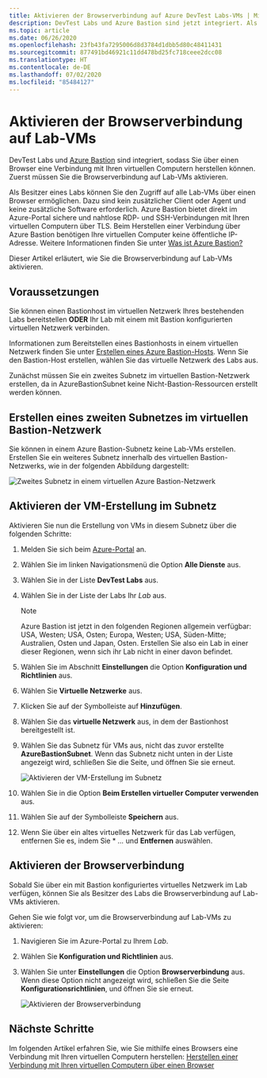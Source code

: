```yaml
---
title: Aktivieren der Browserverbindung auf Azure DevTest Labs-VMs | Microsoft-Dokumentation
description: DevTest Labs und Azure Bastion sind jetzt integriert. Als Besitzer des Labs können Sie den Zugriff auf alle Lab-VMs über einen Browser aktivieren.
ms.topic: article
ms.date: 06/26/2020
ms.openlocfilehash: 23fb43fa7295006d8d3784d1dbb5d80c48411431
ms.sourcegitcommit: 877491bd46921c11dd478bd25fc718ceee2dcc08
ms.translationtype: HT
ms.contentlocale: de-DE
ms.lasthandoff: 07/02/2020
ms.locfileid: "85484127"
---
```

# <a name="enable-browser-connection-on-lab-virtual-machines"></a>Aktivieren der Browserverbindung auf Lab-VMs 
DevTest Labs und [Azure Bastion](https://docs.microsoft.com/azure/bastion/) sind integriert, sodass Sie über einen Browser eine Verbindung mit Ihren virtuellen Computern herstellen können. Zuerst müssen Sie die Browserverbindung auf Lab-VMs aktivieren.

Als Besitzer eines Labs können Sie den Zugriff auf alle Lab-VMs über einen Browser ermöglichen. Dazu sind kein zusätzlicher Client oder Agent und keine zusätzliche Software erforderlich. Azure Bastion bietet direkt im Azure-Portal sichere und nahtlose RDP- und SSH-Verbindungen mit Ihren virtuellen Computern über TLS. Beim Herstellen einer Verbindung über Azure Bastion benötigen Ihre virtuellen Computer keine öffentliche IP-Adresse. Weitere Informationen finden Sie unter [Was ist Azure Bastion?](../bastion/bastion-overview.md)


Dieser Artikel erläutert, wie Sie die Browserverbindung auf Lab-VMs aktivieren.

## <a name="prerequisites"></a>Voraussetzungen 
Sie können einen Bastionhost im virtuellen Netzwerk Ihres bestehenden Labs bereitstellen **ODER** Ihr Lab mit einem mit Bastion konfigurierten virtuellen Netzwerk verbinden. 

Informationen zum Bereitstellen eines Bastionhosts in einem virtuellen Netzwerk finden Sie unter [Erstellen eines Azure Bastion-Hosts](../bastion/bastion-create-host-portal.md). Wenn Sie den Bastion-Host erstellen, wählen Sie das virtuelle Netzwerk des Labs aus. 

Zunächst müssen Sie ein zweites Subnetz im virtuellen Bastion-Netzwerk erstellen, da in AzureBastionSubnet keine Nicht-Bastion-Ressourcen erstellt werden können. 

## <a name="create-a-second-sub-net-in-the-bastion-virtual-network"></a>Erstellen eines zweiten Subnetzes im virtuellen Bastion-Netzwerk
Sie können in einem Azure Bastion-Subnetz keine Lab-VMs erstellen. Erstellen Sie ein weiteres Subnetz innerhalb des virtuellen Bastion-Netzwerks, wie in der folgenden Abbildung dargestellt:

![Zweites Subnetz in einem virtuellen Azure Bastion-Netzwerk](./media/connect-virtual-machine-through-browser/second-subnet.png)

## <a name="enable-vm-creation-in-the-subnet"></a>Aktivieren der VM-Erstellung im Subnetz
Aktivieren Sie nun die Erstellung von VMs in diesem Subnetz über die folgenden Schritte: 

1. Melden Sie sich beim [Azure-Portal](https://portal.azure.com) an.
1. Wählen Sie im linken Navigationsmenü die Option **Alle Dienste** aus. 
1. Wählen Sie in der Liste **DevTest Labs** aus. 
1. Wählen Sie in der Liste der Labs Ihr *Lab* aus. 

    > [!NOTE]
    > Azure Bastion ist jetzt in den folgenden Regionen allgemein verfügbar: USA, Westen; USA, Osten; Europa, Westen; USA, Süden-Mitte; Australien, Osten und Japan, Osten. Erstellen Sie also ein Lab in einer dieser Regionen, wenn sich ihr Lab nicht in einer davon befindet. 
    
1. Wählen Sie im Abschnitt **Einstellungen** die Option **Konfiguration und Richtlinien** aus. 
1. Wählen Sie **Virtuelle Netzwerke** aus.
1. Klicken Sie auf der Symbolleiste auf **Hinzufügen**. 
1. Wählen Sie das **virtuelle Netzwerk** aus, in dem der Bastionhost bereitgestellt ist. 
1. Wählen Sie das Subnetz für VMs aus, nicht das zuvor erstellte **AzureBastionSubnet**. Wenn das Subnetz nicht unten in der Liste angezeigt wird, schließen Sie die Seite, und öffnen Sie sie erneut. 

    ![Aktivieren der VM-Erstellung im Subnetz](./media/connect-virtual-machine-through-browser/enable-vm-creation-subnet.png)
1. Wählen Sie in die Option **Beim Erstellen virtueller Computer verwenden** aus. 
1. Wählen Sie auf der Symbolleiste **Speichern** aus. 
1. Wenn Sie über ein altes virtuelles Netzwerk für das Lab verfügen, entfernen Sie es, indem Sie * *...* und **Entfernen** auswählen. 

## <a name="enable-browser-connection"></a>Aktivieren der Browserverbindung 

Sobald Sie über ein mit Bastion konfiguriertes virtuelles Netzwerk im Lab verfügen, können Sie als Besitzer des Labs die Browserverbindung auf Lab-VMs aktivieren.

Gehen Sie wie folgt vor, um die Browserverbindung auf Lab-VMs zu aktivieren:

1. Navigieren Sie im Azure-Portal zu Ihrem *Lab*.
1. Wählen Sie **Konfiguration und Richtlinien** aus.
1. Wählen Sie unter **Einstellungen** die Option **Browserverbindung** aus. Wenn diese Option nicht angezeigt wird, schließen Sie die Seite **Konfigurationsrichtlinien**, und öffnen Sie sie erneut. 

    ![Aktivieren der Browserverbindung](./media/enable-browser-connection-lab-virtual-machines/browser-connect.png)

## <a name="next-steps"></a>Nächste Schritte
Im folgenden Artikel erfahren Sie, wie Sie mithilfe eines Browsers eine Verbindung mit Ihren virtuellen Computern herstellen: [Herstellen einer Verbindung mit Ihren virtuellen Computern über einen Browser](connect-virtual-machine-through-browser.md)
